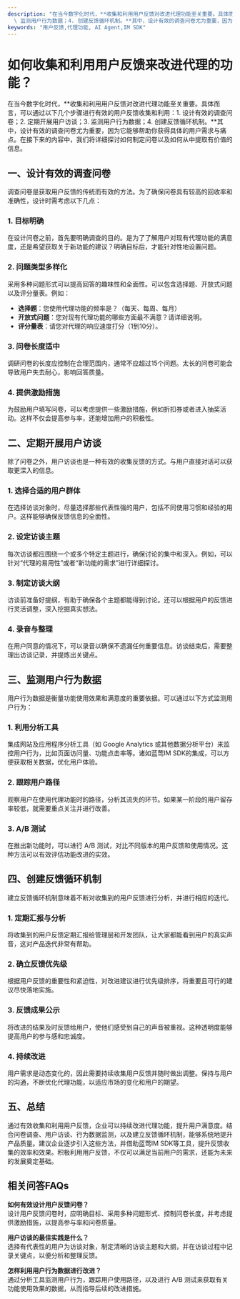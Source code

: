 ```yaml
---
description: "在当今数字化时代，**收集和利用用户反馈对改进代理功能至关重要。具体而言，可以通过以下几个步骤进行有效的用户反馈收集和利用：1. 设计有效的调查问卷；2. 定期开展用户访谈；3.\
  \ 监测用户行为数据；4. 创建反馈循环机制。**其中，设计有效的调查问卷尤为重要，因为它能够帮助你获得具体的用户需求与痛点。在接下来的内容中，我们将详细探讨如何制定问卷以及如何从中提取有价值的信息。"
keywords: "用户反馈,代理功能, AI Agent,IM SDK"
---
```

# 如何收集和利用用户反馈来改进代理的功能？

在当今数字化时代，**收集和利用用户反馈对改进代理功能至关重要。具体而言，可以通过以下几个步骤进行有效的用户反馈收集和利用：1. 设计有效的调查问卷；2. 定期开展用户访谈；3. 监测用户行为数据；4. 创建反馈循环机制。**其中，设计有效的调查问卷尤为重要，因为它能够帮助你获得具体的用户需求与痛点。在接下来的内容中，我们将详细探讨如何制定问卷以及如何从中提取有价值的信息。

## 一、设计有效的调查问卷

调查问卷是获取用户反馈的传统而有效的方法。为了确保问卷具有较高的回收率和准确性，设计时需考虑以下几点：

### 1. 目标明确

在设计问卷之前，首先要明确调查的目的。是为了了解用户对现有代理功能的满意度，还是希望获取关于新功能的建议？明确目标后，才能针对性地设置问题。

### 2. 问题类型多样化

采用多种问题形式可以提高回答的趣味性和全面性。可以包含选择题、开放式问题以及评分量表。例如：

- **选择题**：您使用代理功能的频率是？（每天、每周、每月）
- **开放式问题**：您对现有代理功能的哪些方面最不满意？请详细说明。
- **评分量表**：请您对代理的响应速度打分（1到10分）。

### 3. 问卷长度适中

调研问卷的长度应控制在合理范围内，通常不应超过15个问题。太长的问卷可能会导致用户失去耐心，影响回答质量。

### 4. 提供激励措施

为鼓励用户填写问卷，可以考虑提供一些激励措施，例如折扣券或者进入抽奖活动。这样不仅会提高参与率，还能增加用户的积极性。

## 二、定期开展用户访谈

除了问卷之外，用户访谈也是一种有效的收集反馈的方式。与用户直接对话可以获取更深入的信息。

### 1. 选择合适的用户群体

在选择访谈对象时，尽量选择那些代表性强的用户，包括不同使用习惯和经验的用户。这样能够确保反馈信息的全面性。

### 2. 设定访谈主题

每次访谈都应围绕一个或多个特定主题进行，确保讨论的集中和深入。例如，可以针对“代理的易用性”或者“新功能的需求”进行详细探讨。

### 3. 制定访谈大纲

访谈前准备好提纲，有助于确保各个主题都能得到讨论。还可以根据用户的反馈进行灵活调整，深入挖掘真实想法。

### 4. 录音与整理

在用户同意的情况下，可以录音以确保不遗漏任何重要信息。访谈结束后，需要整理出访谈记录，并提炼出关键点。

## 三、监测用户行为数据

用户行为数据是衡量功能使用效果和满意度的重要依据。可以通过以下方式监测用户行为：

### 1. 利用分析工具

集成网站及应用程序分析工具（如 Google Analytics 或其他数据分析平台）来监控用户行为，比如页面访问量、功能点击率等。诸如蓝莺IM SDK的集成，可以方便获取相关数据，优化用户体验。

### 2. 跟踪用户路径

观察用户在使用代理功能时的路径，分析其流失的环节。如果某一阶段的用户留存率较低，就需要重点关注并进行改善。

### 3. A/B 测试

在推出新功能时，可以进行 A/B 测试，对比不同版本的用户反馈和使用情况。这种方法可以有效评估功能改进的实效。

## 四、创建反馈循环机制

建立反馈循环机制意味着不断对收集到的用户反馈进行分析，并进行相应的迭代。

### 1. 定期汇报与分析

将收集到的用户反馈定期汇报给管理层和开发团队，让大家都能看到用户的真实声音，这对产品迭代非常有帮助。

### 2. 确立反馈优先级

根据用户反馈的重要性和紧迫性，对改进建议进行优先级排序，将重要且可行的建议尽快落地实施。

### 3. 反馈成果公示

将改进的结果及时反馈给用户，使他们感受到自己的声音被重视。这种透明度能够提高用户的参与感和忠诚度。

### 4. 持续改进

用户需求是动态变化的，因此需要持续收集用户反馈并随时做出调整。保持与用户的沟通，不断优化代理功能，以适应市场的变化和用户的期望。

## 五、总结

通过有效收集和利用用户反馈，企业可以持续改进代理功能，提升用户满意度。结合问卷调查、用户访谈、行为数据监测，以及建立反馈循环机制，能够系统地提升产品质量。建议企业逐步引入这些方法，并借助蓝莺IM SDK等工具，提升反馈收集的效率和效果。积极利用用户反馈，不仅可以满足当前用户的需求，还能为未来的发展奠定基础。

## 相关问答FAQs

**如何有效设计用户反馈问卷？**  
设计用户反馈问卷时，应明确目标、采用多种问题形式、控制问卷长度，并考虑提供激励措施，以提高参与率和问卷质量。

**用户访谈的最佳实践是什么？**  
选择有代表性的用户为访谈对象，制定清晰的访谈主题和大纲，并在访谈过程中记录关键点，以便分析和整理反馈。

**怎样利用用户行为数据进行改进？**  
通过分析工具监测用户行为，跟踪用户使用路径，以及进行 A/B 测试来获取有关功能使用效果的数据，从而指导后续的改进措施。
